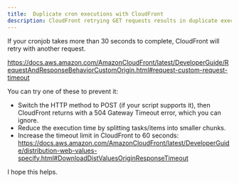 ```yaml
---
title:  Duplicate cron executions with CloudFront
description: CloudFront retrying GET requests results in duplicate executions.
---
```


If your cronjob takes more than 30 seconds to complete, CloudFront will retry with another request.

https://docs.aws.amazon.com/AmazonCloudFront/latest/DeveloperGuide/RequestAndResponseBehaviorCustomOrigin.html#request-custom-request-timeout

You can try one of these to prevent it:
- Switch the HTTP method to POST (if your script supports it), then CloudFront returns with a 504 Gateway Timeout error, which you can ignore.
- Reduce the execution time by splitting tasks/items into smaller chunks.
- Increase the timeout limit in CloudFront to 60 seconds: https://docs.aws.amazon.com/AmazonCloudFront/latest/DeveloperGuide/distribution-web-values-specify.html#DownloadDistValuesOriginResponseTimeout
 
I hope this helps.

